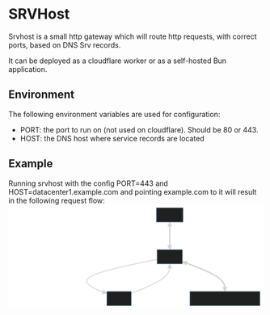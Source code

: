# SRVHost

Srvhost is a small http gateway which will route http requests, with correct ports, based on DNS Srv records.

It can be deployed as a cloudflare worker or as a self-hosted Bun application.

## Environment
The following environment variables are used for configuration:
* PORT: the port to run on (not used on cloudflare). Should be 80 or 443.
* HOST: the DNS host where service records are located

## Example

Running srvhost with the config PORT=443 and HOST=datacenter1.example.com and pointing example.com to it will result in the following request flow:
![Flow](docs/flow.svg?raw=true "Flow")